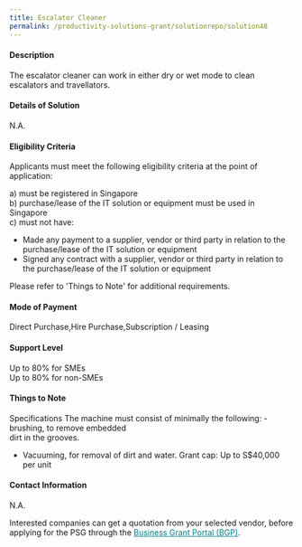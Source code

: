 ```yaml
---
title: Escalator Cleaner
permalink: /productivity-solutions-grant/solutionrepo/solution48
---
```


#### Description

The escalator cleaner can work in either dry or wet mode to clean escalators and travellators.

#### Details of Solution

N.A.

#### Eligibility Criteria

Applicants must meet the following eligibility criteria at the point of application:

a) must be registered in Singapore <br>
b) purchase/lease of the IT solution or equipment must be used in Singapore <br>
c) must not have:
- Made any payment to a supplier, vendor or third party in relation to the purchase/lease of the IT solution or equipment
- Signed any contract with a supplier, vendor or third party in relation to the purchase/lease of the IT solution or equipment

Please refer to 'Things to Note' for additional requirements.

#### Mode of Payment
Direct Purchase,Hire Purchase,Subscription / Leasing

#### Support Level
Up to 80% for SMEs <br>
Up to 80% for non-SMEs

#### Things to Note
Specifications
The machine must consist of minimally the following:
-brushing, to remove embedded   
   dirt in the grooves.
- Vacuuming, for removal of dirt and water.
Grant cap: Up to S$40,000 per unit

#### Contact Information
N.A.

Interested companies can get a quotation from your selected vendor, before applying for the PSG through the <a target='_blank' style='color:#037e8a' href='https://www.businessgrants.gov.sg/'>Business Grant Portal (BGP)</a>.
